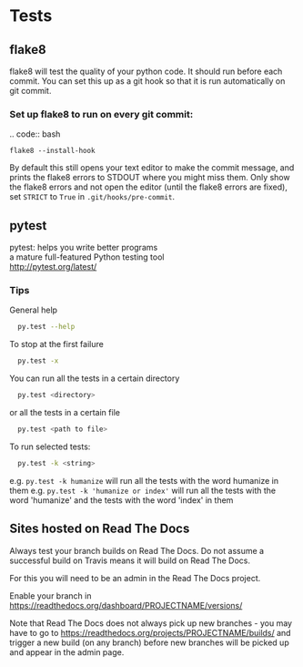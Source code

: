 # Tests

## flake8

flake8 will test the quality of your python code. It should run before 
each commit.
You can set this up as a git hook so that it is run automatically on 
git commit.

### Set up flake8 to run on every git commit:

.. code:: bash

    flake8 --install-hook

By default this still opens your text editor to make the commit message, and prints the flake8 errors to STDOUT where you might miss them. Only show the flake8 errors and not open the editor (until the flake8 errors are fixed), set ``STRICT`` to ``True`` in ``.git/hooks/pre-commit``.

## pytest

pytest: helps you write better programs  
a mature full-featured Python testing tool  
http://pytest.org/latest/  


### Tips

General help

```bash
  py.test --help
```

To stop at the first failure

```bash
  py.test -x 
```

You can run all the tests in a certain directory

```bash
  py.test <directory>
```

or all the tests in a certain file

```bash
  py.test <path to file>
```

To run selected tests:

```bash
  py.test -k <string>
```
e.g. `py.test -k humanize` will run all the tests with the word humanize in them
e.g. `py.test -k 'humanize or index'` will run all the tests with the word 'humanize' and the tests with the word 'index' in them


## Sites hosted on Read The Docs

Always test your branch builds on Read The Docs. Do not assume a successful build on Travis means it will build on Read The Docs.

For this you will need to be an admin in the Read The Docs project.

Enable your branch in https://readthedocs.org/dashboard/PROJECTNAME/versions/

Note that Read The Docs does not always pick up new branches - you may have to go to 
https://readthedocs.org/projects/PROJECTNAME/builds/ and trigger a new build (on any branch) before new branches will 
be picked up and appear in the admin page.